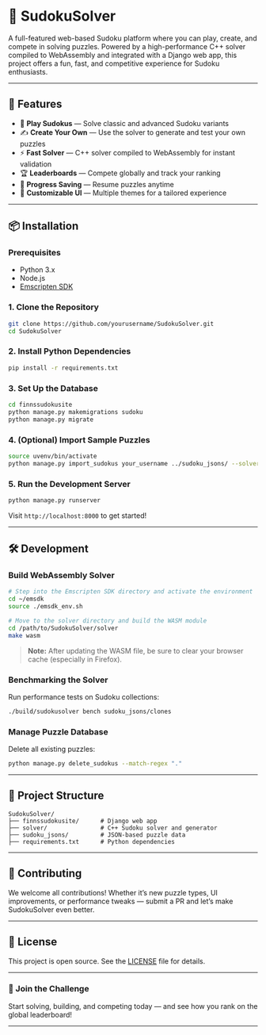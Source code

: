 # 🧠 SudokuSolver

A full-featured web-based Sudoku platform where you can play, create, and compete in solving puzzles. Powered by a high-performance C++ solver compiled to WebAssembly and integrated with a Django web app, this project offers a fun, fast, and competitive experience for Sudoku enthusiasts.

---

## 🚀 Features

* 🧩 **Play Sudokus** — Solve classic and advanced Sudoku variants
* ✍️ **Create Your Own** — Use the solver to generate and test your own puzzles
* ⚡ **Fast Solver** — C++ solver compiled to WebAssembly for instant validation
* 🏆 **Leaderboards** — Compete globally and track your ranking
* 🔁 **Progress Saving** — Resume puzzles anytime
* 🎨 **Customizable UI** — Multiple themes for a tailored experience

---

## 📦 Installation

### Prerequisites

* Python 3.x
* Node.js
* [Emscripten SDK](https://emscripten.org/docs/getting_started/downloads.html)

### 1. Clone the Repository

```bash
git clone https://github.com/yourusername/SudokuSolver.git
cd SudokuSolver
```

### 2. Install Python Dependencies

```bash
pip install -r requirements.txt
```

### 3. Set Up the Database

```bash
cd finnssudokusite
python manage.py makemigrations sudoku
python manage.py migrate
```

### 4. (Optional) Import Sample Puzzles

```bash
source uvenv/bin/activate
python manage.py import_sudokus your_username ../sudoku_jsons/ --solver ../solver/SudokuSolver
```

### 5. Run the Development Server

```bash
python manage.py runserver
```

Visit `http://localhost:8000` to get started!

---

## 🛠 Development

### Build WebAssembly Solver

```bash
# Step into the Emscripten SDK directory and activate the environment
cd ~/emsdk
source ./emsdk_env.sh

# Move to the solver directory and build the WASM module
cd /path/to/SudokuSolver/solver
make wasm
```

> **Note:** After updating the WASM file, be sure to clear your browser cache (especially in Firefox).

### Benchmarking the Solver

Run performance tests on Sudoku collections:

```bash
./build/sudokusolver bench sudoku_jsons/clones
```

### Manage Puzzle Database

Delete all existing puzzles:

```bash
python manage.py delete_sudokus --match-regex "."
```

---

## 🧱 Project Structure

```
SudokuSolver/
├── finnssudokusite/      # Django web app
├── solver/               # C++ Sudoku solver and generator
├── sudoku_jsons/         # JSON-based puzzle data
├── requirements.txt      # Python dependencies
```

---

## 🤝 Contributing

We welcome all contributions! Whether it’s new puzzle types, UI improvements, or performance tweaks — submit a PR and let’s make SudokuSolver even better.

---

## 📄 License

This project is open source. See the [LICENSE](./LICENSE) file for details.

---

### 🔗 Join the Challenge

Start solving, building, and competing today — and see how you rank on the global leaderboard!

---
